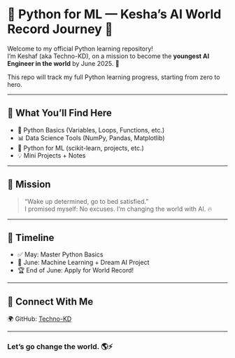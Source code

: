 # 🐍 Python for ML — Kesha’s AI World Record Journey 🚀

Welcome to my official Python learning repository!  
I’m Keshaf (aka Techno-KD), on a mission to become the **youngest AI Engineer in the world** by June 2025. 💪

This repo will track my full Python learning progress, starting from zero to hero.

---

## 🧠 What You’ll Find Here

- 📘 Python Basics (Variables, Loops, Functions, etc.)
- 📊 Data Science Tools (NumPy, Pandas, Matplotlib)
- 🤖 Python for ML (scikit-learn, projects, etc.)
- 💡 Mini Projects + Notes

---

## 🌟 Mission

> “Wake up determined, go to bed satisfied.”  
> I promised myself: No excuses. I’m changing the world with AI. 🔥

---

## 📅 Timeline

- ✅ May: Master Python Basics
- 🔄 June: Machine Learning + Dream AI Project
- 🏆 End of June: Apply for World Record!

---

## 📌 Connect With Me

🌍 GitHub: [Techno-KD](https://github.com/Techno-KD)

---

### Let’s go change the world. 🌎⚡  
